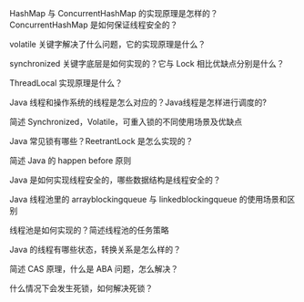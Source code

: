 HashMap 与 ConcurrentHashMap 的实现原理是怎样的？ConcurrentHashMap 是如何保证线程安全的？

volatile 关键字解决了什么问题，它的实现原理是什么？

synchronized 关键字底层是如何实现的？它与 Lock 相比优缺点分别是什么？

ThreadLocal 实现原理是什么？

Java 线程和操作系统的线程是怎么对应的？Java线程是怎样进行调度的?

简述 Synchronized，Volatile，可重入锁的不同使用场景及优缺点

Java 常见锁有哪些？ReetrantLock 是怎么实现的？

简述 Java 的 happen before 原则

Java 是如何实现线程安全的，哪些数据结构是线程安全的？

Java 线程池里的 arrayblockingqueue 与 linkedblockingqueue 的使用场景和区别

线程池是如何实现的？简述线程池的任务策略

Java 的线程有哪些状态，转换关系是怎么样的？

简述 CAS 原理，什么是 ABA 问题，怎么解决？

什么情况下会发生死锁，如何解决死锁？
